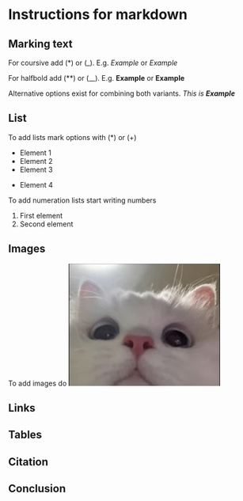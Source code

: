 # Instructions for markdown

## Marking text

For coursive add (*) or (_). E.g. *Example* or _Example_

For halfbold add (**) or (__). E.g. **Example** or __Example__

Alternative options exist for combining both variants. _This is **Example**_
## List

To add lists mark options with (*) or (+)
* Element 1
* Element 2
* Element 3
+ Element 4

To add numeration lists start writing numbers
1. First element
2. Second element


## Images

To add images do ![Hello, kotik](Kotik.jpg)
## Links

## Tables

## Citation

## Conclusion 